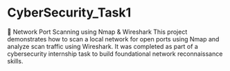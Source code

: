 # CyberSecurity_Task1
🔐 Network Port Scanning using Nmap &amp; Wireshark This project demonstrates how to scan a local network for open ports using Nmap and analyze scan traffic using Wireshark. It was completed as part of a cybersecurity internship task to build foundational network reconnaissance skills.
